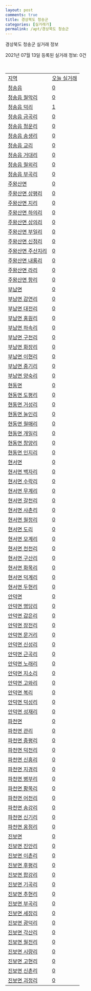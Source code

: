 ```yaml
---
layout: post
comments: true
title: 경상북도 청송군
categories: [실거래가]
permalink: /apt/경상북도 청송군
---
```


경상북도 청송군 실거래 정보

2021년 07월 13일 등록된 실거래 정보: 0건

<script type="text/javascript">
  google.charts.load('current', {'packages':['corechart']});
  google.charts.setOnLoadCallback(drawChart);

  function drawChart() {
    var data = google.visualization.arrayToDataTable([['거래일', '매매', '전월세', '전매'], ['20-07', 4, 0, 0], ['20-08', 2, 2, 0], ['20-09', 1, 2, 0], ['20-10', 5, 0, 0], ['20-11', 2, 2, 0], ['20-12', 10, 1, 0], ['21-01', 8, 3, 0], ['21-02', 2, 4, 0], ['21-03', 5, 1, 0], ['21-04', 9, 1, 0], ['21-05', 4, 1, 0], ['21-06', 3, 1, 0]]);

    var options = {
      title: '최근 1년간 유형별 거래량 추이',
      legend: { position: 'bottom' }
    };

    var chart = new google.visualization.LineChart(document.getElementById('columnchart_material'));
    chart.draw(data, (options));
  }
</script>

<div id="columnchart_material" style="width: 95%; margin-left: -35px"></div>
<br>
<table class="sortable">
  <tr>
    <td><a href="#">지역</a></td>
    <td><a href="#">오늘 실거래</a></td>
  </tr>

  
  <tr class="item">
    <td><a href="경상북도 청송군 청송읍">청송읍</a></td>
    <td><a href="경상북도 청송군 청송읍">0</a></td>
  </tr>
    

  <tr class="item">
    <td><a href="경상북도 청송군 청송읍 월막리">청송읍 월막리</a></td>
    <td><a href="경상북도 청송군 청송읍 월막리">0</a></td>
  </tr>
    

  <tr class="item">
    <td><a href="경상북도 청송군 청송읍 덕리">청송읍 덕리</a></td>
    <td><a href="경상북도 청송군 청송읍 덕리">1</a></td>
  </tr>
    

  <tr class="item">
    <td><a href="경상북도 청송군 청송읍 금곡리">청송읍 금곡리</a></td>
    <td><a href="경상북도 청송군 청송읍 금곡리">0</a></td>
  </tr>
    

  <tr class="item">
    <td><a href="경상북도 청송군 청송읍 청운리">청송읍 청운리</a></td>
    <td><a href="경상북도 청송군 청송읍 청운리">0</a></td>
  </tr>
    

  <tr class="item">
    <td><a href="경상북도 청송군 청송읍 송생리">청송읍 송생리</a></td>
    <td><a href="경상북도 청송군 청송읍 송생리">0</a></td>
  </tr>
    

  <tr class="item">
    <td><a href="경상북도 청송군 청송읍 교리">청송읍 교리</a></td>
    <td><a href="경상북도 청송군 청송읍 교리">0</a></td>
  </tr>
    

  <tr class="item">
    <td><a href="경상북도 청송군 청송읍 거대리">청송읍 거대리</a></td>
    <td><a href="경상북도 청송군 청송읍 거대리">0</a></td>
  </tr>
    

  <tr class="item">
    <td><a href="경상북도 청송군 청송읍 월외리">청송읍 월외리</a></td>
    <td><a href="경상북도 청송군 청송읍 월외리">0</a></td>
  </tr>
    

  <tr class="item">
    <td><a href="경상북도 청송군 청송읍 부곡리">청송읍 부곡리</a></td>
    <td><a href="경상북도 청송군 청송읍 부곡리">0</a></td>
  </tr>
    

  <tr class="item">
    <td><a href="경상북도 청송군 주왕산면">주왕산면</a></td>
    <td><a href="경상북도 청송군 주왕산면">0</a></td>
  </tr>
    

  <tr class="item">
    <td><a href="경상북도 청송군 주왕산면 상평리">주왕산면 상평리</a></td>
    <td><a href="경상북도 청송군 주왕산면 상평리">0</a></td>
  </tr>
    

  <tr class="item">
    <td><a href="경상북도 청송군 주왕산면 지리">주왕산면 지리</a></td>
    <td><a href="경상북도 청송군 주왕산면 지리">0</a></td>
  </tr>
    

  <tr class="item">
    <td><a href="경상북도 청송군 주왕산면 하의리">주왕산면 하의리</a></td>
    <td><a href="경상북도 청송군 주왕산면 하의리">0</a></td>
  </tr>
    

  <tr class="item">
    <td><a href="경상북도 청송군 주왕산면 상의리">주왕산면 상의리</a></td>
    <td><a href="경상북도 청송군 주왕산면 상의리">0</a></td>
  </tr>
    

  <tr class="item">
    <td><a href="경상북도 청송군 주왕산면 부일리">주왕산면 부일리</a></td>
    <td><a href="경상북도 청송군 주왕산면 부일리">0</a></td>
  </tr>
    

  <tr class="item">
    <td><a href="경상북도 청송군 주왕산면 신점리">주왕산면 신점리</a></td>
    <td><a href="경상북도 청송군 주왕산면 신점리">0</a></td>
  </tr>
    

  <tr class="item">
    <td><a href="경상북도 청송군 주왕산면 주산지리">주왕산면 주산지리</a></td>
    <td><a href="경상북도 청송군 주왕산면 주산지리">0</a></td>
  </tr>
    

  <tr class="item">
    <td><a href="경상북도 청송군 주왕산면 내룡리">주왕산면 내룡리</a></td>
    <td><a href="경상북도 청송군 주왕산면 내룡리">0</a></td>
  </tr>
    

  <tr class="item">
    <td><a href="경상북도 청송군 주왕산면 라리">주왕산면 라리</a></td>
    <td><a href="경상북도 청송군 주왕산면 라리">0</a></td>
  </tr>
    

  <tr class="item">
    <td><a href="경상북도 청송군 주왕산면 항리">주왕산면 항리</a></td>
    <td><a href="경상북도 청송군 주왕산면 항리">0</a></td>
  </tr>
    

  <tr class="item">
    <td><a href="경상북도 청송군 부남면">부남면</a></td>
    <td><a href="경상북도 청송군 부남면">0</a></td>
  </tr>
    

  <tr class="item">
    <td><a href="경상북도 청송군 부남면 감연리">부남면 감연리</a></td>
    <td><a href="경상북도 청송군 부남면 감연리">0</a></td>
  </tr>
    

  <tr class="item">
    <td><a href="경상북도 청송군 부남면 대전리">부남면 대전리</a></td>
    <td><a href="경상북도 청송군 부남면 대전리">0</a></td>
  </tr>
    

  <tr class="item">
    <td><a href="경상북도 청송군 부남면 홍원리">부남면 홍원리</a></td>
    <td><a href="경상북도 청송군 부남면 홍원리">0</a></td>
  </tr>
    

  <tr class="item">
    <td><a href="경상북도 청송군 부남면 하속리">부남면 하속리</a></td>
    <td><a href="경상북도 청송군 부남면 하속리">0</a></td>
  </tr>
    

  <tr class="item">
    <td><a href="경상북도 청송군 부남면 구천리">부남면 구천리</a></td>
    <td><a href="경상북도 청송군 부남면 구천리">0</a></td>
  </tr>
    

  <tr class="item">
    <td><a href="경상북도 청송군 부남면 화장리">부남면 화장리</a></td>
    <td><a href="경상북도 청송군 부남면 화장리">0</a></td>
  </tr>
    

  <tr class="item">
    <td><a href="경상북도 청송군 부남면 이현리">부남면 이현리</a></td>
    <td><a href="경상북도 청송군 부남면 이현리">0</a></td>
  </tr>
    

  <tr class="item">
    <td><a href="경상북도 청송군 부남면 중기리">부남면 중기리</a></td>
    <td><a href="경상북도 청송군 부남면 중기리">0</a></td>
  </tr>
    

  <tr class="item">
    <td><a href="경상북도 청송군 부남면 양숙리">부남면 양숙리</a></td>
    <td><a href="경상북도 청송군 부남면 양숙리">0</a></td>
  </tr>
    

  <tr class="item">
    <td><a href="경상북도 청송군 현동면">현동면</a></td>
    <td><a href="경상북도 청송군 현동면">0</a></td>
  </tr>
    

  <tr class="item">
    <td><a href="경상북도 청송군 현동면 도평리">현동면 도평리</a></td>
    <td><a href="경상북도 청송군 현동면 도평리">0</a></td>
  </tr>
    

  <tr class="item">
    <td><a href="경상북도 청송군 현동면 거성리">현동면 거성리</a></td>
    <td><a href="경상북도 청송군 현동면 거성리">0</a></td>
  </tr>
    

  <tr class="item">
    <td><a href="경상북도 청송군 현동면 눌인리">현동면 눌인리</a></td>
    <td><a href="경상북도 청송군 현동면 눌인리">0</a></td>
  </tr>
    

  <tr class="item">
    <td><a href="경상북도 청송군 현동면 월매리">현동면 월매리</a></td>
    <td><a href="경상북도 청송군 현동면 월매리">0</a></td>
  </tr>
    

  <tr class="item">
    <td><a href="경상북도 청송군 현동면 개일리">현동면 개일리</a></td>
    <td><a href="경상북도 청송군 현동면 개일리">0</a></td>
  </tr>
    

  <tr class="item">
    <td><a href="경상북도 청송군 현동면 창양리">현동면 창양리</a></td>
    <td><a href="경상북도 청송군 현동면 창양리">0</a></td>
  </tr>
    

  <tr class="item">
    <td><a href="경상북도 청송군 현동면 인지리">현동면 인지리</a></td>
    <td><a href="경상북도 청송군 현동면 인지리">0</a></td>
  </tr>
    

  <tr class="item">
    <td><a href="경상북도 청송군 현서면">현서면</a></td>
    <td><a href="경상북도 청송군 현서면">0</a></td>
  </tr>
    

  <tr class="item">
    <td><a href="경상북도 청송군 현서면 백자리">현서면 백자리</a></td>
    <td><a href="경상북도 청송군 현서면 백자리">0</a></td>
  </tr>
    

  <tr class="item">
    <td><a href="경상북도 청송군 현서면 수락리">현서면 수락리</a></td>
    <td><a href="경상북도 청송군 현서면 수락리">0</a></td>
  </tr>
    

  <tr class="item">
    <td><a href="경상북도 청송군 현서면 무계리">현서면 무계리</a></td>
    <td><a href="경상북도 청송군 현서면 무계리">0</a></td>
  </tr>
    

  <tr class="item">
    <td><a href="경상북도 청송군 현서면 갈천리">현서면 갈천리</a></td>
    <td><a href="경상북도 청송군 현서면 갈천리">0</a></td>
  </tr>
    

  <tr class="item">
    <td><a href="경상북도 청송군 현서면 사촌리">현서면 사촌리</a></td>
    <td><a href="경상북도 청송군 현서면 사촌리">0</a></td>
  </tr>
    

  <tr class="item">
    <td><a href="경상북도 청송군 현서면 월정리">현서면 월정리</a></td>
    <td><a href="경상북도 청송군 현서면 월정리">0</a></td>
  </tr>
    

  <tr class="item">
    <td><a href="경상북도 청송군 현서면 도리">현서면 도리</a></td>
    <td><a href="경상북도 청송군 현서면 도리">0</a></td>
  </tr>
    

  <tr class="item">
    <td><a href="경상북도 청송군 현서면 모계리">현서면 모계리</a></td>
    <td><a href="경상북도 청송군 현서면 모계리">0</a></td>
  </tr>
    

  <tr class="item">
    <td><a href="경상북도 청송군 현서면 천천리">현서면 천천리</a></td>
    <td><a href="경상북도 청송군 현서면 천천리">0</a></td>
  </tr>
    

  <tr class="item">
    <td><a href="경상북도 청송군 현서면 구산리">현서면 구산리</a></td>
    <td><a href="경상북도 청송군 현서면 구산리">0</a></td>
  </tr>
    

  <tr class="item">
    <td><a href="경상북도 청송군 현서면 화목리">현서면 화목리</a></td>
    <td><a href="경상북도 청송군 현서면 화목리">0</a></td>
  </tr>
    

  <tr class="item">
    <td><a href="경상북도 청송군 현서면 덕계리">현서면 덕계리</a></td>
    <td><a href="경상북도 청송군 현서면 덕계리">0</a></td>
  </tr>
    

  <tr class="item">
    <td><a href="경상북도 청송군 현서면 두현리">현서면 두현리</a></td>
    <td><a href="경상북도 청송군 현서면 두현리">0</a></td>
  </tr>
    

  <tr class="item">
    <td><a href="경상북도 청송군 안덕면">안덕면</a></td>
    <td><a href="경상북도 청송군 안덕면">0</a></td>
  </tr>
    

  <tr class="item">
    <td><a href="경상북도 청송군 안덕면 명당리">안덕면 명당리</a></td>
    <td><a href="경상북도 청송군 안덕면 명당리">0</a></td>
  </tr>
    

  <tr class="item">
    <td><a href="경상북도 청송군 안덕면 감은리">안덕면 감은리</a></td>
    <td><a href="경상북도 청송군 안덕면 감은리">0</a></td>
  </tr>
    

  <tr class="item">
    <td><a href="경상북도 청송군 안덕면 장전리">안덕면 장전리</a></td>
    <td><a href="경상북도 청송군 안덕면 장전리">0</a></td>
  </tr>
    

  <tr class="item">
    <td><a href="경상북도 청송군 안덕면 문거리">안덕면 문거리</a></td>
    <td><a href="경상북도 청송군 안덕면 문거리">0</a></td>
  </tr>
    

  <tr class="item">
    <td><a href="경상북도 청송군 안덕면 신성리">안덕면 신성리</a></td>
    <td><a href="경상북도 청송군 안덕면 신성리">0</a></td>
  </tr>
    

  <tr class="item">
    <td><a href="경상북도 청송군 안덕면 근곡리">안덕면 근곡리</a></td>
    <td><a href="경상북도 청송군 안덕면 근곡리">0</a></td>
  </tr>
    

  <tr class="item">
    <td><a href="경상북도 청송군 안덕면 노래리">안덕면 노래리</a></td>
    <td><a href="경상북도 청송군 안덕면 노래리">0</a></td>
  </tr>
    

  <tr class="item">
    <td><a href="경상북도 청송군 안덕면 지소리">안덕면 지소리</a></td>
    <td><a href="경상북도 청송군 안덕면 지소리">0</a></td>
  </tr>
    

  <tr class="item">
    <td><a href="경상북도 청송군 안덕면 고와리">안덕면 고와리</a></td>
    <td><a href="경상북도 청송군 안덕면 고와리">0</a></td>
  </tr>
    

  <tr class="item">
    <td><a href="경상북도 청송군 안덕면 복리">안덕면 복리</a></td>
    <td><a href="경상북도 청송군 안덕면 복리">0</a></td>
  </tr>
    

  <tr class="item">
    <td><a href="경상북도 청송군 안덕면 덕성리">안덕면 덕성리</a></td>
    <td><a href="경상북도 청송군 안덕면 덕성리">0</a></td>
  </tr>
    

  <tr class="item">
    <td><a href="경상북도 청송군 안덕면 성재리">안덕면 성재리</a></td>
    <td><a href="경상북도 청송군 안덕면 성재리">0</a></td>
  </tr>
    

  <tr class="item">
    <td><a href="경상북도 청송군 파천면">파천면</a></td>
    <td><a href="경상북도 청송군 파천면">0</a></td>
  </tr>
    

  <tr class="item">
    <td><a href="경상북도 청송군 파천면 관리">파천면 관리</a></td>
    <td><a href="경상북도 청송군 파천면 관리">0</a></td>
  </tr>
    

  <tr class="item">
    <td><a href="경상북도 청송군 파천면 중평리">파천면 중평리</a></td>
    <td><a href="경상북도 청송군 파천면 중평리">0</a></td>
  </tr>
    

  <tr class="item">
    <td><a href="경상북도 청송군 파천면 덕천리">파천면 덕천리</a></td>
    <td><a href="경상북도 청송군 파천면 덕천리">0</a></td>
  </tr>
    

  <tr class="item">
    <td><a href="경상북도 청송군 파천면 신흥리">파천면 신흥리</a></td>
    <td><a href="경상북도 청송군 파천면 신흥리">0</a></td>
  </tr>
    

  <tr class="item">
    <td><a href="경상북도 청송군 파천면 지경리">파천면 지경리</a></td>
    <td><a href="경상북도 청송군 파천면 지경리">0</a></td>
  </tr>
    

  <tr class="item">
    <td><a href="경상북도 청송군 파천면 병부리">파천면 병부리</a></td>
    <td><a href="경상북도 청송군 파천면 병부리">0</a></td>
  </tr>
    

  <tr class="item">
    <td><a href="경상북도 청송군 파천면 황목리">파천면 황목리</a></td>
    <td><a href="경상북도 청송군 파천면 황목리">0</a></td>
  </tr>
    

  <tr class="item">
    <td><a href="경상북도 청송군 파천면 어천리">파천면 어천리</a></td>
    <td><a href="경상북도 청송군 파천면 어천리">0</a></td>
  </tr>
    

  <tr class="item">
    <td><a href="경상북도 청송군 파천면 송강리">파천면 송강리</a></td>
    <td><a href="경상북도 청송군 파천면 송강리">0</a></td>
  </tr>
    

  <tr class="item">
    <td><a href="경상북도 청송군 파천면 신기리">파천면 신기리</a></td>
    <td><a href="경상북도 청송군 파천면 신기리">0</a></td>
  </tr>
    

  <tr class="item">
    <td><a href="경상북도 청송군 파천면 옹점리">파천면 옹점리</a></td>
    <td><a href="경상북도 청송군 파천면 옹점리">0</a></td>
  </tr>
    

  <tr class="item">
    <td><a href="경상북도 청송군 진보면">진보면</a></td>
    <td><a href="경상북도 청송군 진보면">0</a></td>
  </tr>
    

  <tr class="item">
    <td><a href="경상북도 청송군 진보면 진안리">진보면 진안리</a></td>
    <td><a href="경상북도 청송군 진보면 진안리">0</a></td>
  </tr>
    

  <tr class="item">
    <td><a href="경상북도 청송군 진보면 이촌리">진보면 이촌리</a></td>
    <td><a href="경상북도 청송군 진보면 이촌리">0</a></td>
  </tr>
    

  <tr class="item">
    <td><a href="경상북도 청송군 진보면 후평리">진보면 후평리</a></td>
    <td><a href="경상북도 청송군 진보면 후평리">0</a></td>
  </tr>
    

  <tr class="item">
    <td><a href="경상북도 청송군 진보면 합강리">진보면 합강리</a></td>
    <td><a href="경상북도 청송군 진보면 합강리">0</a></td>
  </tr>
    

  <tr class="item">
    <td><a href="경상북도 청송군 진보면 기곡리">진보면 기곡리</a></td>
    <td><a href="경상북도 청송군 진보면 기곡리">0</a></td>
  </tr>
    

  <tr class="item">
    <td><a href="경상북도 청송군 진보면 추현리">진보면 추현리</a></td>
    <td><a href="경상북도 청송군 진보면 추현리">0</a></td>
  </tr>
    

  <tr class="item">
    <td><a href="경상북도 청송군 진보면 부곡리">진보면 부곡리</a></td>
    <td><a href="경상북도 청송군 진보면 부곡리">0</a></td>
  </tr>
    

  <tr class="item">
    <td><a href="경상북도 청송군 진보면 세장리">진보면 세장리</a></td>
    <td><a href="경상북도 청송군 진보면 세장리">0</a></td>
  </tr>
    

  <tr class="item">
    <td><a href="경상북도 청송군 진보면 광덕리">진보면 광덕리</a></td>
    <td><a href="경상북도 청송군 진보면 광덕리">0</a></td>
  </tr>
    

  <tr class="item">
    <td><a href="경상북도 청송군 진보면 각산리">진보면 각산리</a></td>
    <td><a href="경상북도 청송군 진보면 각산리">0</a></td>
  </tr>
    

  <tr class="item">
    <td><a href="경상북도 청송군 진보면 월전리">진보면 월전리</a></td>
    <td><a href="경상북도 청송군 진보면 월전리">0</a></td>
  </tr>
    

  <tr class="item">
    <td><a href="경상북도 청송군 진보면 시량리">진보면 시량리</a></td>
    <td><a href="경상북도 청송군 진보면 시량리">0</a></td>
  </tr>
    

  <tr class="item">
    <td><a href="경상북도 청송군 진보면 고현리">진보면 고현리</a></td>
    <td><a href="경상북도 청송군 진보면 고현리">0</a></td>
  </tr>
    

  <tr class="item">
    <td><a href="경상북도 청송군 진보면 신촌리">진보면 신촌리</a></td>
    <td><a href="경상북도 청송군 진보면 신촌리">0</a></td>
  </tr>
    

  <tr class="item">
    <td><a href="경상북도 청송군 진보면 괴정리">진보면 괴정리</a></td>
    <td><a href="경상북도 청송군 진보면 괴정리">0</a></td>
  </tr>
    


</table>


    